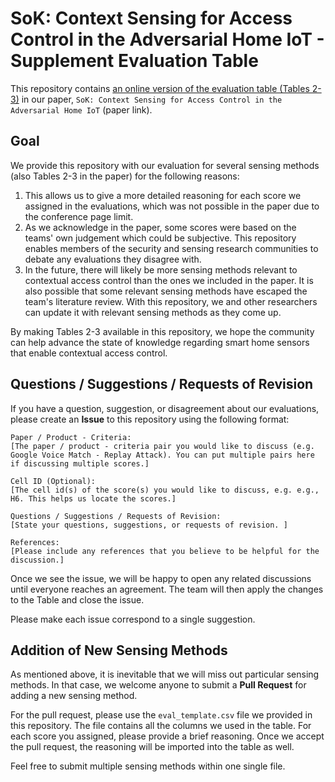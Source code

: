 # SoK: Context Sensing for Access Control in the Adversarial Home IoT - Supplement Evaluation Table

This repository contains [an online version of the evaluation table (Tables 2-3)](https://docs.google.com/spreadsheets/d/1tcAb3B0-iyIoBK8ioKDfu4XtHkmp4Rwaf8RuKfn0OoY/edit?usp=sharing) in our paper, `SoK: Context Sensing for Access Control in the Adversarial Home IoT` (paper link).

## Goal

We provide this repository with our evaluation for several sensing methods (also Tables 2-3 in the paper) for the following reasons:

1. This allows us to give a more detailed reasoning for each score we assigned in the evaluations, which was not possible in the paper due to the conference page limit.
2. As we acknowledge in the paper, some scores were based on the teams' own judgement which could be subjective. This repository enables members of the security and sensing research communities to debate any evaluations they disagree with.
3. In the future, there will likely be more sensing methods relevant to contextual access control than the ones we included in the paper. It is also possible that some relevant sensing methods have escaped the team's literature review. With this repository, we and other researchers can update it with relevant sensing methods as they come up.

By making Tables 2-3 available in this repository, we hope the community can help advance the state of knowledge regarding smart home sensors that enable contextual access control. 

## Questions / Suggestions / Requests of Revision

If you have a question, suggestion, or disagreement about our evaluations, please create an **Issue** to this repository using the following format:

```
Paper / Product - Criteria:
[The paper / product - criteria pair you would like to discuss (e.g. Google Voice Match - Replay Attack). You can put multiple pairs here if discussing multiple scores.]

Cell ID (Optional):
[The cell id(s) of the score(s) you would like to discuss, e.g. e.g., H6. This helps us locate the scores.]

Questions / Suggestions / Requests of Revision:
[State your questions, suggestions, or requests of revision. ]

References:
[Please include any references that you believe to be helpful for the discussion.]
```

Once we see the issue, we will be happy to open any related discussions until everyone reaches an agreement. The team will then apply the changes to the Table and close the issue.

Please make each issue correspond to a single suggestion.

## Addition of New Sensing Methods

As mentioned above, it is inevitable that we will miss out particular sensing methods. In that case, we welcome anyone to submit a **Pull Request** for adding a new sensing method.

For the pull request, please use the `eval_template.csv` file we provided in this repository. The file contains all the columns we used in the table. For each score you assigned, please provide a brief reasoning. Once we accept the pull request, the reasoning will be imported into the table as well.

Feel free to submit multiple sensing methods within one single file.
